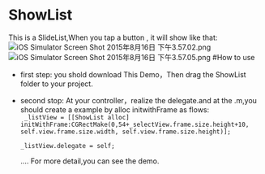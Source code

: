 # ShowList
This is a SlideList,When you tap a button , it will show like that:   
![iOS Simulator Screen Shot 2015年8月16日 下午3.57.02.png](https://ooo.0o0.ooo/2015/08/16/55d0436a07b1c.png "iOS Simulator Screen Shot 2015年8月16日 下午3.57.02.png")
![iOS Simulator Screen Shot 2015年8月16日 下午3.57.05.png](https://ooo.0o0.ooo/2015/08/16/55d0436c1b3ae.png "iOS Simulator Screen Shot 2015年8月16日 下午3.57.05.png")
#How to use
* first step:
        you shold download This Demo，Then drag the ShowList folder to your project.
    
* second stop:
        At your controller，realize the delegate.and at the .m,you should create a example by alloc initwithFrame as flows:    
        ` _listView = [[ShowList alloc] initWithFrame:CGRectMake(0,54+_selectView.frame.size.height+10, self.view.frame.size.width, self.view.frame.size.height)];`   
        
    `_listView.delegate = self;`      
    
    ....
    For more detail,you can see the demo.
